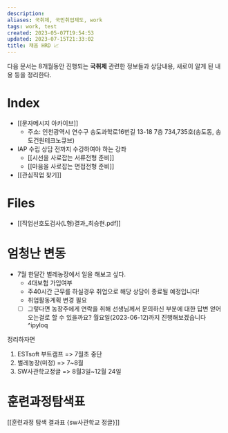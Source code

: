 ```yaml
---
description:
aliases: 국취제, 국민취업제도, work
tags: work, test
created: 2023-05-07T19:54:53
updated: 2023-07-15T21:33:02
title: 채움 HRD 📈
---
```

다음 문서는 8개월동안 진행되는 **국취제** 관련한 정보들과 상담내용, 새로이 알게 된 내용 등을 정리한다.

# Index

- [[문자메시지 아카이브]]
	- 주소: 인천광역시 연수구 송도과학로16번길 13-18 7층 734,735호(송도동, 송도건원테크노큐브)
- IAP 수립 상담 전까지 수강하여야 하는 강좌
	- [[시선을 사로잡는 서류전형 준비]]
	- [[마음을 사로잡는 면접전형 준비]]
- [[관심직업 찾기]]

# Files

- [[직업선호도검사(L형)결과_최승현.pdf]]

# 엄청난 변동

- 7월 한달간 벌레농장에서 일을 해보고 싶다.
	- 4대보험 가입여부 
	- 주40시간 근무를 하실경우 취업으로 해당 상담이 종료될 예정입니다!
	- 취업활동계획 변경 필요
	- [ ] 그렇다면 농장주에게 연락을 취해 선생님께서 문의하신 부분에 대한 답변 얻어오는걸로 할 수 있을까요? 월요일(2023-06-12)까지 진행해보겠습니다 ^ipyloq

정리하자면
1. ESTsoft 부트캠프 => 7월초 중단
2. 벌레농장(미정) => 7~8월
3. SW사관학교정글 => 8월3일~12월 24일

# 훈련과정탐색표

[[훈련과정 탐색 결과표 {sw사관학교 정글}]]
